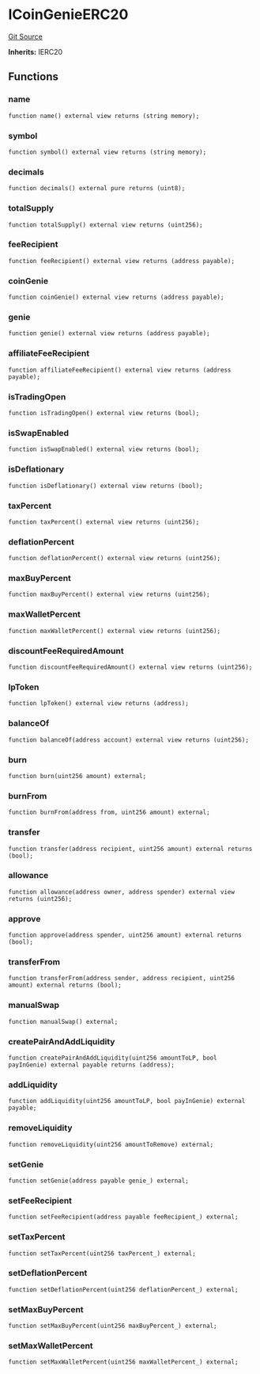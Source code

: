 # ICoinGenieERC20
[Git Source](https://github.com/neuro0x/CoinGenie-contracts/blob/ffc3ef50de0c400c11764979a5d358cf0ee7b768/contracts/token/ICoinGenieERC20.sol)

**Inherits:**
IERC20


## Functions
### name


```solidity
function name() external view returns (string memory);
```

### symbol


```solidity
function symbol() external view returns (string memory);
```

### decimals


```solidity
function decimals() external pure returns (uint8);
```

### totalSupply


```solidity
function totalSupply() external view returns (uint256);
```

### feeRecipient


```solidity
function feeRecipient() external view returns (address payable);
```

### coinGenie


```solidity
function coinGenie() external view returns (address payable);
```

### genie


```solidity
function genie() external view returns (address payable);
```

### affiliateFeeRecipient


```solidity
function affiliateFeeRecipient() external view returns (address payable);
```

### isTradingOpen


```solidity
function isTradingOpen() external view returns (bool);
```

### isSwapEnabled


```solidity
function isSwapEnabled() external view returns (bool);
```

### isDeflationary


```solidity
function isDeflationary() external view returns (bool);
```

### taxPercent


```solidity
function taxPercent() external view returns (uint256);
```

### deflationPercent


```solidity
function deflationPercent() external view returns (uint256);
```

### maxBuyPercent


```solidity
function maxBuyPercent() external view returns (uint256);
```

### maxWalletPercent


```solidity
function maxWalletPercent() external view returns (uint256);
```

### discountFeeRequiredAmount


```solidity
function discountFeeRequiredAmount() external view returns (uint256);
```

### lpToken


```solidity
function lpToken() external view returns (address);
```

### balanceOf


```solidity
function balanceOf(address account) external view returns (uint256);
```

### burn


```solidity
function burn(uint256 amount) external;
```

### burnFrom


```solidity
function burnFrom(address from, uint256 amount) external;
```

### transfer


```solidity
function transfer(address recipient, uint256 amount) external returns (bool);
```

### allowance


```solidity
function allowance(address owner, address spender) external view returns (uint256);
```

### approve


```solidity
function approve(address spender, uint256 amount) external returns (bool);
```

### transferFrom


```solidity
function transferFrom(address sender, address recipient, uint256 amount) external returns (bool);
```

### manualSwap


```solidity
function manualSwap() external;
```

### createPairAndAddLiquidity


```solidity
function createPairAndAddLiquidity(uint256 amountToLP, bool payInGenie) external payable returns (address);
```

### addLiquidity


```solidity
function addLiquidity(uint256 amountToLP, bool payInGenie) external payable;
```

### removeLiquidity


```solidity
function removeLiquidity(uint256 amountToRemove) external;
```

### setGenie


```solidity
function setGenie(address payable genie_) external;
```

### setFeeRecipient


```solidity
function setFeeRecipient(address payable feeRecipient_) external;
```

### setTaxPercent


```solidity
function setTaxPercent(uint256 taxPercent_) external;
```

### setDeflationPercent


```solidity
function setDeflationPercent(uint256 deflationPercent_) external;
```

### setMaxBuyPercent


```solidity
function setMaxBuyPercent(uint256 maxBuyPercent_) external;
```

### setMaxWalletPercent


```solidity
function setMaxWalletPercent(uint256 maxWalletPercent_) external;
```

